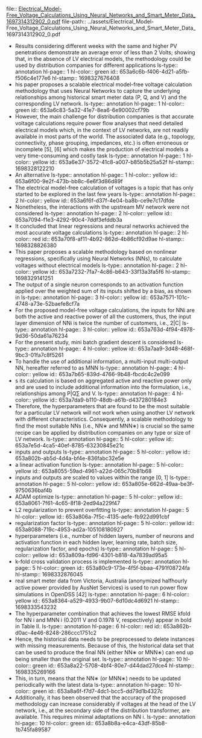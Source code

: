 file:: [Electrical_Model-Free_Voltage_Calculations_Using_Neural_Networks_and_Smart_Meter_Data_1697314312902_0.pdf](../assets/Electrical_Model-Free_Voltage_Calculations_Using_Neural_Networks_and_Smart_Meter_Data_1697314312902_0.pdf)
file-path:: ../assets/Electrical_Model-Free_Voltage_Calculations_Using_Neural_Networks_and_Smart_Meter_Data_1697314312902_0.pdf

- Results considering different weeks with the same and higher PV penetrations demonstrate an average error of less than 2 Volts; showing that, in the absence of LV electrical models, the methodology could be used by distribution companies for different applications
  ls-type:: annotation
  hl-page:: 1
  hl-color:: green
  id:: 653a6c6b-f406-4d21-a5fb-f506c4e177e6
  hl-stamp:: 1698327676408
- his paper proposes a scalable electrical model-free voltage calculation methodology that uses Neural Networks to capture the underlying relationships among historical smart meter data (P, Q, and V) and the corresponding LV network.
  ls-type:: annotation
  hl-page:: 1
  hl-color:: green
  id:: 653a6c83-5a32-41e7-8ea6-6e90002cf79b
- However, the main challenge for distribution companies is that accurate voltage calculations require power ﬂow analyses that need detailed electrical models which, in the context of LV networks, are not readily available in most parts of the world. The associated data (e.g., topology, connectivity, phase grouping, impedances, etc.) is often erroneous or incomplete [5], [6] which makes the production of electrical models a very time-consuming and costly task
  ls-type:: annotation
  hl-page:: 1
  hl-color:: yellow
  id:: 653a6e37-3572-41c8-a007-b85b5b25a52f
  hl-stamp:: 1698328122210
- An alternative
  ls-type:: annotation
  hl-page:: 1
  hl-color:: yellow
  id:: 653a6f00-9e2f-473b-bb8c-6e6f3d86d89f
- The electrical model-free calculation of voltages is a topic that has only started to be explored in the last few years
  ls-type:: annotation
  hl-page:: 2
  hl-color:: yellow
  id:: 653a6f6f-d37f-4e04-ba8b-ce9e7c17dfde
- Nonetheless, the interactions with the upstream MV network were not considered
  ls-type:: annotation
  hl-page:: 2
  hl-color:: yellow
  id:: 653a7094-f1e3-4292-90c4-7ddf3efddb3a
- It concluded that linear regressions and neural networks achieved the most accurate voltage calculations
  ls-type:: annotation
  hl-page:: 2
  hl-color:: red
  id:: 653a70f8-af11-4b92-862d-4b86cf92d9ae
  hl-stamp:: 1698328826380
- This paper proposes a scalable methodology based on nonlinear regressions, speciﬁcally using Neural Networks (NNs), to calculate voltages without electrical models
  ls-type:: annotation
  hl-page:: 2
  hl-color:: yellow
  id:: 653a7232-7fa7-4c86-b643-33f13a3fa5f6
  hl-stamp:: 1698329141251
- The output of a single neuron corresponds to an activation function applied over the weighted sum of its inputs shifted by a bias, as shown in 
  ls-type:: annotation
  hl-page:: 3
  hl-color:: yellow
  id:: 653a7571-101c-4748-a73e-52baefe8cf7a
- For the proposed model-free voltage calculations, the inputs for NNi are both the active and reactive power of all the customers, thus, the input layer dimension of NNi is twice the number of customers, i.e., 2|C|
  ls-type:: annotation
  hl-page:: 3
  hl-color:: yellow
  id:: 653a763d-4f94-4978-9d36-50da61a76234
- For the present study, mini batch gradient descent is considered
  ls-type:: annotation
  hl-page:: 4
  hl-color:: yellow
  id:: 653a7aa9-3d48-468f-9bc3-01fa7c8f5261
- To handle the use of additional information, a multi-input multi-output NN, hereafter referred to as MNN
  ls-type:: annotation
  hl-page:: 4
  hl-color:: yellow
  id:: 653a7b65-839d-4766-9b48-fbcdc4c2e099
- s its calculation is based on aggregated active and reactive power only and are used to include additional information into the formulation, i.e., relationships among P|Q∑ and V.
  ls-type:: annotation
  hl-page:: 4
  hl-color:: yellow
  id:: 653a7da9-b110-48db-a61b-d437280184e3
- Therefore, the hyperparameters that are found to be the most suitable for a particular LV network will not work when using another LV network with different characteristics. Consequently, a scalable methodology to ﬁnd the most suitable NNs (i.e., NN∗ and MNN∗) is crucial so the same recipe can be applied by distribution companies on any type or size of LV network.
  ls-type:: annotation
  hl-page:: 5
  hl-color:: yellow
  id:: 653a7e5d-4ca5-40ef-8785-63230845e21c
- inputs and outputs
  ls-type:: annotation
  hl-page:: 5
  hl-color:: yellow
  id:: 653a802b-ab5d-4d4a-bf4e-836fabc32e5e
- a linear activation function
  ls-type:: annotation
  hl-page:: 5
  hl-color:: yellow
  id:: 653a8055-59ad-4961-a22d-065c70b81b68
- inputs and outputs are scaled to values within the range [0, 1]
  ls-type:: annotation
  hl-page:: 5
  hl-color:: yellow
  id:: 653a805e-662d-49aa-be3f-9750636baf4b
- ADAM optimize
  ls-type:: annotation
  hl-page:: 5
  hl-color:: yellow
  id:: 653a8061-7f61-4c65-8f18-2ed94a229f47
- L2 regularization to prevent overﬁtting
  ls-type:: annotation
  hl-page:: 5
  hl-color:: yellow
  id:: 653a806a-7f5c-4135-aefe-fb922d991cbf
- regularization factor
  ls-type:: annotation
  hl-page:: 5
  hl-color:: yellow
  id:: 653a8088-719c-4953-ad2a-105108180927
- hyperparameters (i.e., number of hidden layers, number of neurons and activation function in each hidden layer, learning rate, batch size, regularization factor, and epochs)
  ls-type:: annotation
  hl-page:: 5
  hl-color:: yellow
  id:: 653a809a-fd96-4301-b818-4a7839ad95a5
- k-fold cross validation process is implemented
  ls-type:: annotation
  hl-page:: 5
  hl-color:: green
  id:: 653a80c9-173e-4f5f-bbaa-4791f08724fa
  hl-stamp:: 1698332876045
- real smart meter data from Victoria, Australia (anonymized halfhourly active power provided by AusNet Services) is used to run power ﬂow simulations in OpenDSS [42]
  ls-type:: annotation
  hl-page:: 6
  hl-color:: yellow
  id:: 653a8364-a529-4933-9b07-6d10dc4d6921
  hl-stamp:: 1698333543232
- The hyperparameter combination that achieves the lowest RMSE kfold for NN i and MNN i (0.2011 V and 0.1978 V, respectively) appear in bold in Table II.
  ls-type:: annotation
  hl-page:: 6
  hl-color:: red
  id:: 653a862b-d0ac-4e46-8248-286ccc1751c2
- Hence, the historical data needs to be preprocessed to delete instances with missing measurements. Because of this, the historical data set that can be used to produce the ﬁnal NN (either NN∗ or MNN∗) can end up being smaller than the original set.
  ls-type:: annotation
  hl-page:: 10
  hl-color:: green
  id:: 653a8a22-5708-4bf4-80e7-d44dad27dce4
  hl-stamp:: 1698335269166
- This, in turn, means that the NN∗ (or MNN∗) needs to be updated periodically with the latest data 
  ls-type:: annotation
  hl-page:: 10
  hl-color:: green
  id:: 653a8a6f-f7d7-4dc1-bcc5-dd79d1b4327c
- Additionally, it has been observed that the accuracy of the proposed methodology can increase considerably if voltages at the head of the LV network, i.e., at the secondary side of the distribution transformer, are available. This requires minimal adaptations on NN i.
  ls-type:: annotation
  hl-page:: 10
  hl-color:: green
  id:: 653a8b8a-e4ca-43df-85b8-1b745fa89587